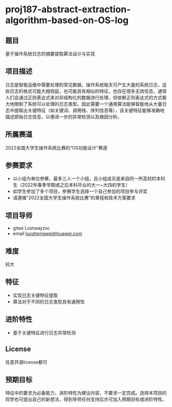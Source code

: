 # proj187-abstract-extraction-algorithm-based-on-OS-log

## 题目

基于操作系统日志的摘要提取算法设计与实现

## 项目描述

日志是智能运维中需要处理的常见数据，操作系统每天可产生大量的系统日志，这些日志的格式可能大相径庭，也可能具有相似的特征，也存在很多无效信息。通常人们会通过正则表达式来对非结构化的数据进行处理，但依赖正则表达式的方式极大地限制了系统可以处理的日志类型。因此需要一个通用算法能够智能地从大量日志中提取出关键特征（如关键词、调用栈、序列信息等），该关键特征能够准确地描述原始日志信息，以便进一步的异常检测以及根因分析。

## 所属赛道

2022全国大学生操作系统比赛的“OS功能设计”赛道

## 参赛要求

- 以小组为单位参赛，最多三人一个小组，且小组成员是来自同一所高校的本科生（2022年春季学期或之后本科毕业的大一~大四的学生）
- 如学生参加了多个项目，参赛学生选择一个自己参加的项目参与评奖
- 请遵循“2022全国大学生操作系统比赛”的章程和技术方案要求

## 项目导师

- gitee Lostwayzxc
- email  luoshengwei@huawei.com

## 难度

较大

## 特征

- 实现日志关键特征提取
- 算法对于不同的日志类型具有通用性


## 进阶特性

- 基于关键特征进行日志异常检测

## License

任意开源license都可

## 预期目标

特征中的要求为必备能力，进阶特性为建议内容，不要求一定完成。选择本项目的同学也可提出自己的新想法，得到导师任何支持后亦可加入预期目标或进阶特性。


